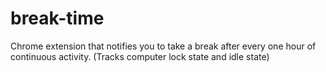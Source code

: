 # break-time
Chrome extension that notifies you to take a break after every one hour of continuous activity. (Tracks computer lock state and idle state)



